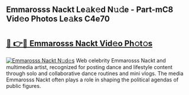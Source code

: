 ## Emmarosss Nackt Le𝚊k𝚎d N𝚞𝚍e - Part-mC8 Vid𝚎o Photos Le𝚊ks C4e70

# <h2><a href="http://fb4fxn.evod.top/?m=Emmarosss+Nackt">🔗 👉🔴 Emmarosss Nackt Vid𝚎o Ph𝚘t𝚘s</a></h2>

[![Emmarosss Nackt N𝚞d𝚎s](https://i.imgur.com/8V9OHl7.gif)](http://fb4fxn.evod.top/?m=Emmarosss+Nackt)
Web celebrity Emmarosss Nackt and multimedia artist, recognized for posting dance and lifestyle content through solo and collaborative dance routines and mini vlogs. The media Emmarosss Nackt often plays a role in shaping the political agendas of public figures. 
